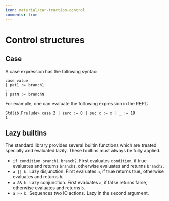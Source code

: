 ```yaml
---
icon: material/car-traction-control
comments: true
---
```


# Control structures

## Case

A case expression has the following syntax:

```juvix
case value
| pat1 := branch1
..
| patN := branchN
```

For example, one can evaluate the following expression in the REPL:

```juvix
Stdlib.Prelude> case 2 | zero := 0 | suc x := x | _ := 19
1
```

## Lazy builtins

The standard library provides several builtin functions which are
treated specially and evaluated lazily. These builtins must always be
fully applied.

- `if condition branch1 branch2`. First evaluates `condition`, if true
  evaluates and returns `branch1`, otherwise evaluates and returns
  `branch2`.
- `a || b`. Lazy disjunction. First evaluates `a`, if true returns
  true, otherwise evaluates and returns `b`.
- `a && b`. Lazy conjunction. First evaluates `a`, if false returns
  false, otherwise evaluates and returns `b`.
- `a >> b`. Sequences two IO actions. Lazy in the second argument.
